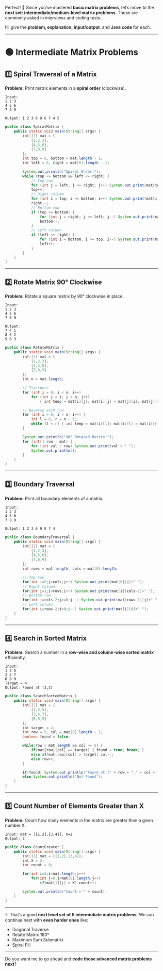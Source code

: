Perfect! 🚀 Since you’ve mastered **basic matrix problems**, let’s move to the **next set: intermediate/medium-level matrix problems**. These are commonly asked in interviews and coding tests.

I’ll give the **problem, explanation, input/output**, and **Java code** for each.

---

# 🟢 Intermediate Matrix Problems

## 1️⃣ Spiral Traversal of a Matrix

**Problem:** Print matrix elements in a **spiral order** (clockwise).

```
Input:
1 2 3
4 5 6
7 8 9

Output: 1 2 3 6 9 8 7 4 5
```

```java
public class SpiralMatrix {
    public static void main(String[] args) {
        int[][] mat = {
            {1,2,3},
            {4,5,6},
            {7,8,9}
        };
        int top = 0, bottom = mat.length - 1;
        int left = 0, right = mat[0].length - 1;

        System.out.println("Spiral Order:");
        while (top <= bottom && left <= right) {
            // Top row
            for (int j = left; j <= right; j++) System.out.print(mat[top][j] + " ");
            top++;
            // Right column
            for (int i = top; i <= bottom; i++) System.out.print(mat[i][right] + " ");
            right--;
            // Bottom row
            if (top <= bottom) {
                for (int j = right; j >= left; j--) System.out.print(mat[bottom][j] + " ");
                bottom--;
            }
            // Left column
            if (left <= right) {
                for (int i = bottom; i >= top; i--) System.out.print(mat[i][left] + " ");
                left++;
            }
        }
    }
}
```

---

## 2️⃣ Rotate Matrix 90° Clockwise

**Problem:** Rotate a square matrix by 90° clockwise in place.

```
Input:
1 2 3
4 5 6
7 8 9

Output:
7 4 1
8 5 2
9 6 3
```

```java
public class RotateMatrix {
    public static void main(String[] args) {
        int[][] mat = {
            {1,2,3},
            {4,5,6},
            {7,8,9}
        };
        int n = mat.length;

        // Transpose
        for (int i = 0; i < n; i++)
            for (int j = i; j < n; j++)
                { int temp = mat[i][j]; mat[i][j] = mat[j][i]; mat[j][i] = temp; }

        // Reverse each row
        for (int i = 0; i < n; i++) {
            int l = 0, r = n - 1;
            while (l < r) { int temp = mat[i][l]; mat[i][l] = mat[i][r]; mat[i][r] = temp; l++; r--; }
        }

        System.out.println("90° Rotated Matrix:");
        for (int[] row : mat) {
            for (int val : row) System.out.print(val + " ");
            System.out.println();
        }
    }
}
```

---

## 3️⃣ Boundary Traversal

**Problem:** Print all boundary elements of a matrix.

```
Input:
1 2 3
4 5 6
7 8 9

Output: 1 2 3 6 9 8 7 4
```

```java
public class BoundaryTraversal {
    public static void main(String[] args) {
        int[][] mat = {
            {1,2,3},
            {4,5,6},
            {7,8,9}
        };
        int rows = mat.length, cols = mat[0].length;

        // Top row
        for(int j=0;j<cols;j++) System.out.print(mat[0][j]+" ");
        // Right column
        for(int i=1;i<rows;i++) System.out.print(mat[i][cols-1]+" ");
        // Bottom row
        for(int j=cols-2;j>=0;j--) System.out.print(mat[rows-1][j]+" ");
        // Left column
        for(int i=rows-2;i>0;i--) System.out.print(mat[i][0]+" ");
    }
}
```

---

## 4️⃣ Search in Sorted Matrix

**Problem:** Search a number in a **row-wise and column-wise sorted matrix** efficiently.

```
Input:
1 3 5
2 4 7
6 8 9
Target = 4
Output: Found at (1,1)
```

```java
public class SearchSortedMatrix {
    public static void main(String[] args) {
        int[][] mat = {
            {1,3,5},
            {2,4,7},
            {6,8,9}
        };
        int target = 4;
        int row = 0, col = mat[0].length - 1;
        boolean found = false;

        while(row < mat.length && col >= 0) {
            if(mat[row][col] == target) { found = true; break; }
            else if(mat[row][col] > target) col--;
            else row++;
        }

        if(found) System.out.println("Found at (" + row + "," + col + ")");
        else System.out.println("Not Found");
    }
}
```

---

## 5️⃣ Count Number of Elements Greater than X

**Problem:** Count how many elements in the matrix are greater than a given number X.

```
Input: mat = [[1,2],[3,4]], X=2
Output: 2
```

```java
public class CountGreater {
    public static void main(String[] args) {
        int[][] mat = {{1,2},{3,4}};
        int X = 2;
        int count = 0;

        for(int i=0;i<mat.length;i++)
            for(int j=0;j<mat[0].length;j++)
                if(mat[i][j] > X) count++;

        System.out.println("Count = " + count);
    }
}
```

---

✨ That’s a good **next level set of 5 intermediate matrix problems**.
We can continue next with **even harder ones** like:

* Diagonal Traverse
* Rotate Matrix 180°
* Maximum Sum Submatrix
* Spiral Fill

---

Do you want me to go ahead and **code those advanced matrix problems next**?
